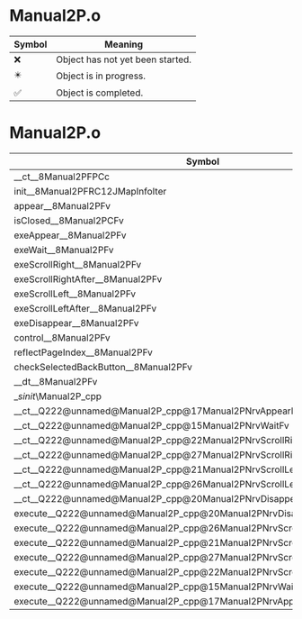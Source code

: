 # Manual2P.o
| Symbol | Meaning 
| ------------- | ------------- 
| :x: | Object has not yet been started. 
| :eight_pointed_black_star: | Object is in progress. 
| :white_check_mark: | Object is completed. 


# Manual2P.o
| Symbol | Decompiled? |
| ------------- | ------------- |
| __ct__8Manual2PFPCc | :x: |
| init__8Manual2PFRC12JMapInfoIter | :x: |
| appear__8Manual2PFv | :x: |
| isClosed__8Manual2PCFv | :x: |
| exeAppear__8Manual2PFv | :x: |
| exeWait__8Manual2PFv | :x: |
| exeScrollRight__8Manual2PFv | :x: |
| exeScrollRightAfter__8Manual2PFv | :x: |
| exeScrollLeft__8Manual2PFv | :x: |
| exeScrollLeftAfter__8Manual2PFv | :x: |
| exeDisappear__8Manual2PFv | :x: |
| control__8Manual2PFv | :x: |
| reflectPageIndex__8Manual2PFv | :x: |
| checkSelectedBackButton__8Manual2PFv | :x: |
| __dt__8Manual2PFv | :x: |
| __sinit_\Manual2P_cpp | :x: |
| __ct__Q222@unnamed@Manual2P_cpp@17Manual2PNrvAppearFv | :x: |
| __ct__Q222@unnamed@Manual2P_cpp@15Manual2PNrvWaitFv | :x: |
| __ct__Q222@unnamed@Manual2P_cpp@22Manual2PNrvScrollRightFv | :x: |
| __ct__Q222@unnamed@Manual2P_cpp@27Manual2PNrvScrollRightAfterFv | :x: |
| __ct__Q222@unnamed@Manual2P_cpp@21Manual2PNrvScrollLeftFv | :x: |
| __ct__Q222@unnamed@Manual2P_cpp@26Manual2PNrvScrollLeftAfterFv | :x: |
| __ct__Q222@unnamed@Manual2P_cpp@20Manual2PNrvDisappearFv | :x: |
| execute__Q222@unnamed@Manual2P_cpp@20Manual2PNrvDisappearCFP5Spine | :x: |
| execute__Q222@unnamed@Manual2P_cpp@26Manual2PNrvScrollLeftAfterCFP5Spine | :x: |
| execute__Q222@unnamed@Manual2P_cpp@21Manual2PNrvScrollLeftCFP5Spine | :x: |
| execute__Q222@unnamed@Manual2P_cpp@27Manual2PNrvScrollRightAfterCFP5Spine | :x: |
| execute__Q222@unnamed@Manual2P_cpp@22Manual2PNrvScrollRightCFP5Spine | :x: |
| execute__Q222@unnamed@Manual2P_cpp@15Manual2PNrvWaitCFP5Spine | :x: |
| execute__Q222@unnamed@Manual2P_cpp@17Manual2PNrvAppearCFP5Spine | :x: |
